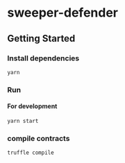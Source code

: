 # sweeper-defender

## Getting Started

### Install dependencies

`yarn`

### Run

#### For development

`yarn start`

### compile contracts

`truffle compile`
